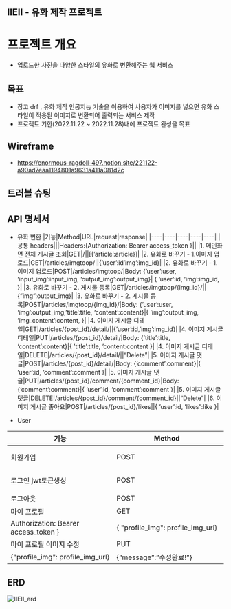 ## IIEII - 유화 제작 프로젝트

# **프로젝트 개요**
- 업로드한 사진을 다양한 스타일의 유화로 변환해주는 웹 서비스  

## 목표
- 장고 drf , 유화 제작 인공지능 기술을 이용하여 사용자가 이미지를 넣으면 유화 스타일이 적용된 이미지로 변환되어 출력되는 서비스 제작
- 프로젝트 기한(2022.11.22 ~ 2022.11.28)내에 프로젝트 완성을 목표

## Wireframe
- https://enormous-ragdoll-497.notion.site/221122-a90ad7eaa1194801a9631a411a081d2c
## 트러블 슈팅

## API 명세서
- 유화 변환
|기능|Method|URL|request|response|
|----|----|----|----|----|
|공통 headers|||Headers:{Authorization: Bearer access_token }||
|1. 메인화면 전체 게시글 조회|GET|/||[{’article’:article}]|
|2. 유화로 바꾸기 - 1.이미지 업로드|GET|/articles/imgtoop/||{’user’:id’img’:img_id}|
|2. 유화로 바꾸기 - 1. 이미지 업로드|POST|/articles/imgtoop/|Body:
{’user’:user,
’input_img’:input_img,
’output_img’:output_img}| {
’user’:id,
’img’:img_id,
}|
|3. 유화로 바꾸기 - 2. 게시물 등록|GET|/articles/imgtoop/{img_id}/||{”img”:output_img}|
|3. 유화로 바꾸기 - 2. 게시물 등록|POST|/articles/imgtoop/{img_id}/|Body:
{’user’:user, ‘img’:output_img,’title’:title, ‘content’:content}|{
’img’:output_img,
’img_content’:content,
}|
|4. 이미지 게시글 디테일|GET|/articles/{post_id}/detail/||{’user’:id,’img’:img_id}|
|4. 이미지 게시글 디테일|PUT|/articles/{post_id}/detail/|Body:
{’title’:title, ‘content’:content}|{
’title’:title,
’content:content
}|
|4. 이미지 게시글 디테일|DELETE|/articles/{post_id}/detail/||“Delete”|
|5. 이미지 게시글 댓글|POST|/articles/{post_id}/detail/|Body:
{’comment’:comment}|{
’user’:id,
’comment’:comment
}|
|5. 이미지 게시글 댓글|PUT|/articles/{post_id}/comment/{comment_id}|Body:
{’comment’:comment}|{
’user’:id,
’comment’:comment
}|
|5. 이미지 게시글 댓글|DELETE|/articles/{post_id}/comment/{comment_id}||“Delete”|
|6. 이미지 게시글 좋아요|POST|/articles/{post_id}/likes||{
’user’:id,
’likes”:like
}|

- User

|기능|Method|URL|request|response|
|----|----|----|----|----|
|회원가입|POST|/users/signup|Body :{”username”:”username”,”password”:”password”}|{”message”:”가입완료!”}|
|로그인 jwt토큰생성|POST|/users/api/token|Body :{”username”:”username”,”password”:”password”}|{”message”:”가입완료!”}|
|로그아웃|POST|/users/logout|||
|마이 프로필|GET|/users/{user_id}/profile|Headers:{
Authorization: Bearer access_token }|{ "profile_img": profile_img_url}|
|마이 프로필 이미지 수정|PUT|/users/{user_id}/profile|Body:
{"profile_img": profile_img_url}|{”message”:”수정완료!”}|


## ERD
![IIEII_erd](https://user-images.githubusercontent.com/55372753/203258279-6988333d-0b62-4bda-a5f2-974c5cb54d3a.png)
